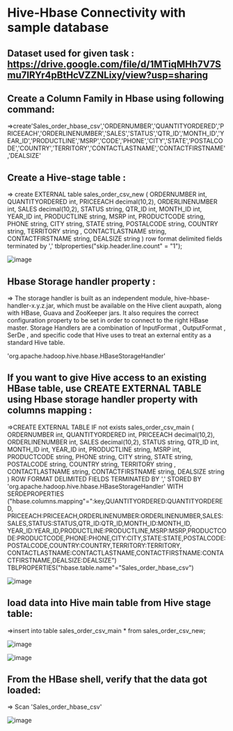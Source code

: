 # Hive-Hbase Connectivity with sample database 

## Dataset used for given task : https://drive.google.com/file/d/1MTiqMHh7V7Smu7IRYr4pBtHcVZZNLixy/view?usp=sharing

## Create a Column Family in Hbase using following command:
=>create'Sales_order_hbase_csv','ORDERNUMBER','QUANTITYORDERED','PRICEEACH','ORDERLINENUMBER','SALES','STATUS','QTR_ID','MONTH_ID','YEAR_ID','PRODUCTLINE','MSRP','CODE','PHONE','CITY','STATE','POSTALCODE','COUNTRY','TERRITORY','CONTACTLASTNAME','CONTACTFIRSTNAME','DEALSIZE'

## Create a Hive-stage table :

=> create EXTERNAL table sales_order_csv_new
(
ORDERNUMBER int,
QUANTITYORDERED int,
PRICEEACH decimal(10,2),
ORDERLINENUMBER int,
SALES decimal(10,2),
STATUS string,
QTR_ID int,
MONTH_ID int,
YEAR_ID int,
PRODUCTLINE string,
MSRP int,
PRODUCTCODE string,
PHONE string,
CITY string,
STATE string,
POSTALCODE string,
COUNTRY string,
TERRITORY string ,
CONTACTLASTNAME string,
CONTACTFIRSTNAME string,
DEALSIZE string
)
row format delimited
fields terminated by ',' 
tblproperties("skip.header.line.count" = "1");

![image](https://user-images.githubusercontent.com/113916872/200172601-6905d9a3-62a8-4019-a6f2-a777125b82b9.png)

## Hbase Storage handler property :
=> The storage handler is built as an independent module, hive-hbase-handler-x.y.z.jar, which must be available on the Hive client auxpath, along with HBase, Guava and ZooKeeper jars. It also requires the correct configuration property to be set in order to connect to the right HBase master. 
Storage Handlers are a combination of InputFormat , OutputFormat , SerDe , and specific code that Hive uses to treat an external entity as a standard Hive table.

  'org.apache.hadoop.hive.hbase.HBaseStorageHandler'


## If you want to give Hive access to an existing HBase table, use CREATE EXTERNAL TABLE using Hbase storage handler property with columns mapping :

=>CREATE EXTERNAL TABLE IF not exists sales_order_csv_main
(
ORDERNUMBER int,
QUANTITYORDERED int,
PRICEEACH decimal(10,2),
ORDERLINENUMBER int,
SALES decimal(10,2),
STATUS string,
QTR_ID int,
MONTH_ID int,
YEAR_ID int,
PRODUCTLINE string,
MSRP int,
PRODUCTCODE string,
PHONE string,
CITY string,
STATE string,
POSTALCODE string,
COUNTRY string,
TERRITORY string ,
CONTACTLASTNAME string,
CONTACTFIRSTNAME string,
DEALSIZE string
)
ROW FORMAT DELIMITED
FIELDS TERMINATED BY ','
STORED BY 'org.apache.hadoop.hive.hbase.HBaseStorageHandler'
WITH SERDEPROPERTIES
("hbase.columns.mapping"=":key,QUANTITYORDERED:QUANTITYORDERED,
PRICEEACH:PRICEEACH,ORDERLINENUMBER:ORDERLINENUMBER,SALES:SALES,STATUS:STATUS,QTR_ID:QTR_ID,MONTH_ID:MONTH_ID,
YEAR_ID:YEAR_ID,PRODUCTLINE:PRODUCTLINE,MSRP:MSRP,PRODUCTCODE:PRODUCTCODE,PHONE:PHONE,CITY:CITY,STATE:STATE,POSTALCODE:POSTALCODE,COUNTRY:COUNTRY,TERRITORY:TERRITORY,
CONTACTLASTNAME:CONTACTLASTNAME,CONTACTFIRSTNAME:CONTACTFIRSTNAME,DEALSIZE:DEALSIZE")
TBLPROPERTIES("hbase.table.name"="Sales_order_hbase_csv")

![image](https://user-images.githubusercontent.com/113916872/200172913-b8baf7ef-82bc-4a6f-b103-5b12f38a7e58.png)

## load data into Hive main table from Hive stage table:

=>insert into table sales_order_csv_main * from sales_order_csv_new;

![image](https://user-images.githubusercontent.com/113916872/200172719-2aaf2926-058b-4128-8b13-d484a9be7500.png)

![image](https://user-images.githubusercontent.com/113916872/200172910-34d3d76d-2138-4786-97fd-afc022e92267.png)

## From the HBase shell, verify that the data got loaded:

=> Scan 'Sales_order_hbase_csv' 

![image](https://user-images.githubusercontent.com/113916872/200173123-6f6493d2-f49f-4149-94c4-b62bef995bc8.png)











